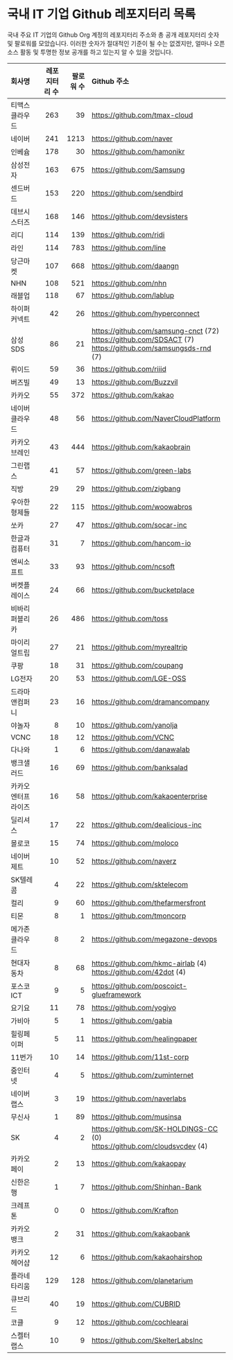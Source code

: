 # 국내 IT 기업 Github 레포지터리 목록
국내 주요 IT 기업의 Github Org 계정의 레포지터리 주소와 총 공개 레포지터리 숫자 및 팔로워를 모았습니다. 이러한 숫자가 절대적인 기준이 될 수는 없겠지만, 얼마나 오픈 소스 활동 및 투명한 정보 공개를 하고 있는지 알 수 있을 것입니다.

<!-- MARKDOWN_TABLE(GITHUB): START -->

| **회사명** | **레포지터리 수** | **팔로워 수** | **Github 주소** |
|:---|---:|---:|:---|
| 티맥스클라우드 | 263 | 39 | https://github.com/tmax-cloud |
| 네이버 | 241 | 1213 | https://github.com/naver |
| 인베슘 | 178 | 30 | https://github.com/hamonikr |
| 삼성전자 | 163 | 675 | https://github.com/Samsung |
| 센드버드 | 153 | 220 | https://github.com/sendbird |
| 데브시스터즈 | 168 | 146 | https://github.com/devsisters |
| 리디 | 114 | 139 | https://github.com/ridi |
| 라인 | 114 | 783 | https://github.com/line |
| 당근마켓 | 107 | 668 | https://github.com/daangn |
| NHN | 108 | 521 | https://github.com/nhn |
| 래블업 | 118 | 67 | https://github.com/lablup |
| 하이퍼커넥트 | 42 | 26 | https://github.com/hyperconnect |
| 삼성SDS | 86 | 21 | https://github.com/samsung-cnct (72)<br />https://github.com/SDSACT (7)<br />https://github.com/samsungsds-rnd (7) |
| 뤼이드 | 59 | 36 | https://github.com/riiid |
| 버즈빌 | 49 | 13 | https://github.com/Buzzvil |
| 카카오 | 55 | 372 | https://github.com/kakao |
| 네이버클라우드 | 48 | 56 | https://github.com/NaverCloudPlatform |
| 카카오브레인 | 43 | 444 | https://github.com/kakaobrain |
| 그린랩스 | 41 | 57 | https://github.com/green-labs |
| 직방 | 29 | 29 | https://github.com/zigbang |
| 우아한형제들 | 22 | 115 | https://github.com/woowabros |
| 쏘카 | 27 | 47 | https://github.com/socar-inc |
| 한글과컴퓨터 | 31 | 7 | https://github.com/hancom-io |
| 엔씨소프트 | 33 | 93 | https://github.com/ncsoft |
| 버켓플레이스 | 24 | 66 | https://github.com/bucketplace |
| 비바리퍼블리카 | 26 | 486 | https://github.com/toss |
| 마이리얼트립 | 27 | 21 | https://github.com/myrealtrip |
| 쿠팡 | 18 | 31 | https://github.com/coupang |
| LG전자 | 20 | 53 | https://github.com/LGE-OSS |
| 드라마앤컴퍼니 | 23 | 16 | https://github.com/dramancompany |
| 야놀자 | 8 | 10 | https://github.com/yanolja |
| VCNC | 18 | 12 | https://github.com/VCNC |
| 다나와 | 1 | 6 | https://github.com/danawalab |
| 뱅크샐러드 | 16 | 69 | https://github.com/banksalad |
| 카카오엔터프라이즈 | 16 | 58 | https://github.com/kakaoenterprise |
| 딜리셔스 | 17 | 22 | https://github.com/dealicious-inc |
| 몰로코 | 15 | 74 | https://github.com/moloco |
| 네이버제트 | 10 | 52 | https://github.com/naverz |
| SK텔레콤 | 4 | 22 | https://github.com/sktelecom |
| 컬리 | 9 | 60 | https://github.com/thefarmersfront |
| 티몬 | 8 | 1 | https://github.com/tmoncorp |
| 메가존클라우드 | 8 | 2 | https://github.com/megazone-devops |
| 현대자동차 | 8 | 68 | https://github.com/hkmc-airlab (4)<br />https://github.com/42dot (4) |
| 포스코ICT | 9 | 5 | https://github.com/poscoict-glueframework |
| 요기요 | 11 | 78 | https://github.com/yogiyo |
| 가비아 | 5 | 1 | https://github.com/gabia |
| 힐링페이퍼 | 5 | 11 | https://github.com/healingpaper |
| 11번가 | 10 | 14 | https://github.com/11st-corp |
| 줌인터넷 | 4 | 5 | https://github.com/zuminternet |
| 네이버랩스 | 3 | 19 | https://github.com/naverlabs |
| 무신사 | 1 | 89 | https://github.com/musinsa |
| SK | 4 | 2 | https://github.com/SK-HOLDINGS-CC (0)<br />https://github.com/cloudsvcdev (4) |
| 카카오페이 | 2 | 13 | https://github.com/kakaopay |
| 신한은행 | 1 | 7 | https://github.com/Shinhan-Bank |
| 크레프톤 | 0 | 0 | https://github.com/Krafton |
| 카카오뱅크 | 2 | 31 | https://github.com/kakaobank |
| 카카오헤어샵 | 12 | 6 | https://github.com/kakaohairshop |
| 플라네타리움 | 129 | 128 | https://github.com/planetarium |
| 큐브리드 | 40 | 19 | https://github.com/CUBRID |
| 코클 | 9 | 12 | https://github.com/cochlearai |
| 스켈터랩스 | 10 | 9 | https://github.com/SkelterLabsInc |

<!-- MARKDOWN_TABLE(GITHUB): END -->
